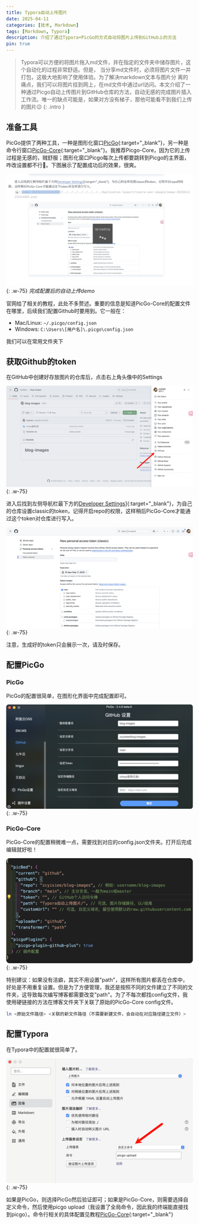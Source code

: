 ```yaml
---
title: Typora自动上传图片
date: 2025-04-11
categories: [技术, Markdown]
tags: [Markdown, Typora]
description: 介绍了通过Typora+PicGo的方式自动将图片上传到GitHub上的方法
pin: true
---
```


>Typora可以方便的将图片拖入md文件，并在指定的文件夹中储存图片，这个自动化的过程非常舒适。但是，
>当分享md文件时，必须将图片文件一并打包，这极大地影响了使用体验。为了解决markdown文本与图片分
>离的痛点，我们可以将图片挂到网上，在md文件中通过url访问。本文介绍了一种通过Picgo自动上传图片到GitHub仓库的方法，自动无感的完成图片插入工作流。唯一的缺点可能是，如果对方没有梯子，那他可能看不到我们上传的图片😉
{: .intro }

## 准备工具

PicGo提供了两种工具，一种是图形化窗口[PicGo](https://github.com/Molunerfinn/PicGo){:target="_blank"}，另一种是命令行窗口[PicGo-Core](https://picgo.github.io/PicGo-Core-Doc/zh/guide/){:target="_blank"}。我推荐Picgo-Core，因为它的上传过程是无感的，贼舒服；图形化窗口Picgo每次上传都要跳转到Picgo的主界面，咋改设置都不行🤷。下图展示了配置成功后的效果，很爽。

![image-20250411231645589](https://raw.githubusercontent.com/zcyisiee/blog-images/main/Typora自动上传图片/image-20250411231645589.png){: .w-75}
_完成配置后的自动上传demo_

官网给了相关的教程，此处不多赘述。重要的信息是知道PicGo-Core的配置文件在哪里，后续我们配置Github时要用到。它一般在：
- Mac/Linux: `~/.picgo/config.json`
- Windows: `C:\Users\[用户名]\.picgo\config.json`

我们可以在常用文件夹下

## 获取Github的token

在GitHub中创建好存放图片的仓库后，点击右上角头像中的Settings

![image-20250411230506542](https://raw.githubusercontent.com/zcyisiee/blog-images/main/Typora自动上传图片/image-20250411230506542.png){: .w-75}

进入后找到左侧导航栏最下方的[Developer Settings](https://github.com/settings/tokens)]{:target="_blank"}，为自己的仓库设置classic的token，记得开启repo的权限，这样稍后PicGo-Core才能通过这个token对仓库进行写入。

![image-20250411231614803](https://raw.githubusercontent.com/zcyisiee/blog-images/main/Typora自动上传图片/image-20250411231614803.png){: .w-75}

注意，生成好的token只会展示一次，请及时保存。

## 配置PicGo

### PicGo

PicGo的配置很简单，在图形化界面中完成配置即可。

![image-20250411233127174](https://raw.githubusercontent.com/zcyisiee/blog-images/main/Typora自动上传图片/image-20250411233127174.png){: .w-75}

### PicGo-Core

PicGo-Core的配置稍微难一点，需要找到对应的config.json文件夹。打开后完成编辑就好啦！

![image-20250411233254703](https://raw.githubusercontent.com/zcyisiee/blog-images/main/Typora自动上传图片/image-20250411233254703.png){: .w-75}

特别建议：如果没有洁癖，其实不用设置"path"，这样所有图片都丢在仓库中，好处是不用重复设置。但是为了方便管理，我还是按照不同的文件建立了不同的文件夹，这导致每次编写博客都需要改变"path"。为了不每次都找config文件，我使用硬链接的方法在博客文件夹下关联了原始的PicGo-Core config文件。

```zsh
ln <原始文件路径> <关联的新文件路径（不需要新建文件，会自动在对应路径建立文件）>
```

## 配置Typora

在Typora中的配置就很简单了。

![{image-20250411233807802}](https://raw.githubusercontent.com/zcyisiee/blog-images/main/Typora自动上传图片/image-20250411233807802.png){: .w-75}

如果是PicGo，则选择PicGo然后验证即可；如果是PicGo-Core，则需要选择自定义命令，然后使用picgo upload（我设置了全局命令，因此我的终端能直接找到picgo）。命令行相关的具体配置见教程[PicGo-Core](https://picgo.github.io/PicGo-Core-Doc/zh/guide/){:target="_blank"}
